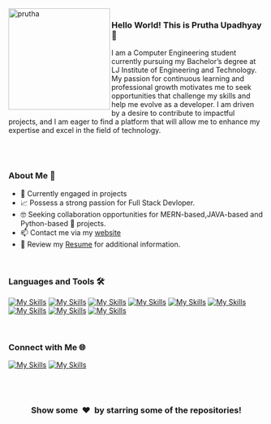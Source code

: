 <img align="left" width="200" height="200" alt="prutha" src="https://github.com/user-attachments/assets/f3f17a86-3ed0-44ea-84b4-6851f6e2ff20"/>

### Hello World! This is Prutha Upadhyay 👋

I am a Computer Engineering student currently pursuing my Bachelor’s degree at LJ Institute of Engineering and Technology. My passion for continuous learning and professional growth motivates me to seek opportunities that challenge my skills and help me evolve as a developer. I am driven by a desire to contribute to impactful projects, and I am eager to find a platform that will allow me to enhance my expertise and excel in the field of technology.


<br>
<br>

### About Me 🚀

- 🔭 Currently engaged in projects
- 📈 Possess a strong passion for Full Stack Devloper.
- 🤓 Seeking collaboration opportunities for MERN-based,JAVA-based and Python-based 🐍 projects.
- 📫 Contact me via my [website](https://prutha-upadhyay.github.io/portfolio/)
- 📝 Review my [Resume](https://github.com/Prutha-Upadhyay/portfolio/blob/main/src/assets/Prutha_Upadhyay_Resume.pdf) for additional information.

<br>

### Languages and Tools 🛠️

[![My Skills](https://skillicons.dev/icons?i=react)](https://reactjs.org/)
[![My Skills](https://skillicons.dev/icons?i=mongodb)](https://mongodb.org/)
[![My Skills](https://skillicons.dev/icons?i=express)](https://express.org/)
[![My Skills](https://skillicons.dev/icons?i=nodejs)](https://nodejs.org/)
[![My Skills](https://skillicons.dev/icons?i=java)](https://www.java.com/)
[![My Skills](https://skillicons.dev/icons?i=python)](https://www.python.org/)
[![My Skills](https://skillicons.dev/icons?i=html)](ttps://developer.mozilla.org/en-US/docs/Web/HTML)
[![My Skills](https://skillicons.dev/icons?i=css)](https://developer.mozilla.org/en-US/docs/Web/CSS)
[![My Skills](https://skillicons.dev/icons?i=bootstrap)](https://getbootstrap.com/)

<br>


### Connect with Me 🌐

[![My Skills](https://skillicons.dev/icons?i=linkedin)](https://www.linkedin.com/in/prutha-upadhyay/)
[![My Skills](https://skillicons.dev/icons?i=gmail)](mailto:pruthu.ad@gmail.com)


<br clear="left" />


<br>
<h3 align="center">Show some &nbsp;❤️&nbsp; by starring some of the repositories!</h3>
